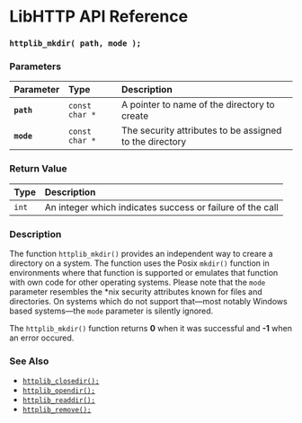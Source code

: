 # LibHTTP API Reference

### `httplib_mkdir( path, mode );`

### Parameters

| Parameter | Type | Description |
| :--- | :--- | :--- |
|**`path`**|`const char *`| A pointer to name of the directory to create |
|**`mode`**|`const char *`| The security attributes to be assigned to the directory |

### Return Value

| Type | Description |
| :--- | :--- |
|`int`|An integer which indicates success or failure of the call|

### Description

The function `httplib_mkdir()` provides an independent way to creare a directory on a system. The function uses the Posix `mkdir()` function in environments where that function is supported or emulates that function with own code for other operating systems. Please note that the `mode` parameter resembles the \*nix security attributes known for files and directories. On systems which do not support that&mdash;most notably Windows based systems&mdash;the `mode` parameter is silently ignored.

The `httplib_mkdir()` function returns **0** when it was successful and **-1** when an error occured.

### See Also

* [`httplib_closedir();`](httplib_closedir.md)
* [`httplib_opendir();`](httplib_opendir.md)
* [`httplib_readdir();`](httplib_readdir.md)
* [`httplib_remove();`](httplib_remove.md)
